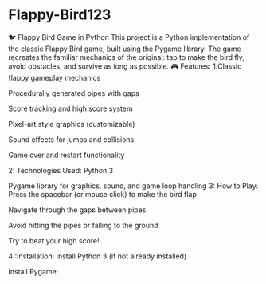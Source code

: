 # Flappy-Bird123
🐦 Flappy Bird Game in Python This project is a Python implementation of the classic Flappy Bird game, built using the Pygame library. The game recreates the familiar mechanics of the original: tap to make the bird fly, avoid obstacles, and survive as long as possible.
🎮 Features:
1:Classic flappy gameplay mechanics

Procedurally generated pipes with gaps

Score tracking and high score system

Pixel-art style graphics (customizable)

Sound effects for jumps and collisions

Game over and restart functionality

2: Technologies Used:
Python 3

Pygame library for graphics, sound, and game loop handling
3: How to Play:
Press the spacebar (or mouse click) to make the bird flap

Navigate through the gaps between pipes

Avoid hitting the pipes or falling to the ground

Try to beat your high score!

 4 :Installation:
Install Python 3 (if not already installed)

Install Pygame:
